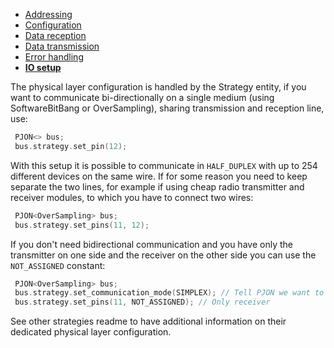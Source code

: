 - [Addressing](https://github.com/gioblu/PJON/tree/6.2/documentation/addressing.md)
- [Configuration](https://github.com/gioblu/PJON/tree/6.2/documentation/configuration.md)
- [Data reception](https://github.com/gioblu/PJON/tree/6.2/documentation/data-reception.md)
- [Data transmission](https://github.com/gioblu/PJON/tree/6.2/documentation/data-transmission.md)
- [Error handling](https://github.com/gioblu/PJON/tree/6.2/documentation/error-handling.md)
- **[IO setup](https://github.com/gioblu/PJON/tree/6.2/documentation/io-setup.md)**

The physical layer configuration is handled by the Strategy entity, if you want to communicate bi-directionally on a single medium (using SoftwareBitBang or OverSampling), sharing transmission and reception line, use:
```cpp  
 PJON<> bus;
 bus.strategy.set_pin(12);
```

With this setup it is possible to communicate in `HALF_DUPLEX` with up to 254 different devices on the same wire.
If for some reason you need to keep separate the two lines, for example if using cheap radio transmitter and receiver modules, to which you have to connect two wires:
```cpp  
 PJON<OverSampling> bus;
 bus.strategy.set_pins(11, 12);
```

If you don't need bidirectional communication and you have only the transmitter on one side and the receiver on the other side you can use the `NOT_ASSIGNED` constant:
```cpp  
 PJON<OverSampling> bus;
 bus.strategy.set_communication_mode(SIMPLEX); // Tell PJON we want to operate in Simplex mode
 bus.strategy.set_pins(11, NOT_ASSIGNED); // Only receiver
```

See other strategies readme to have additional information on their dedicated physical layer configuration.
